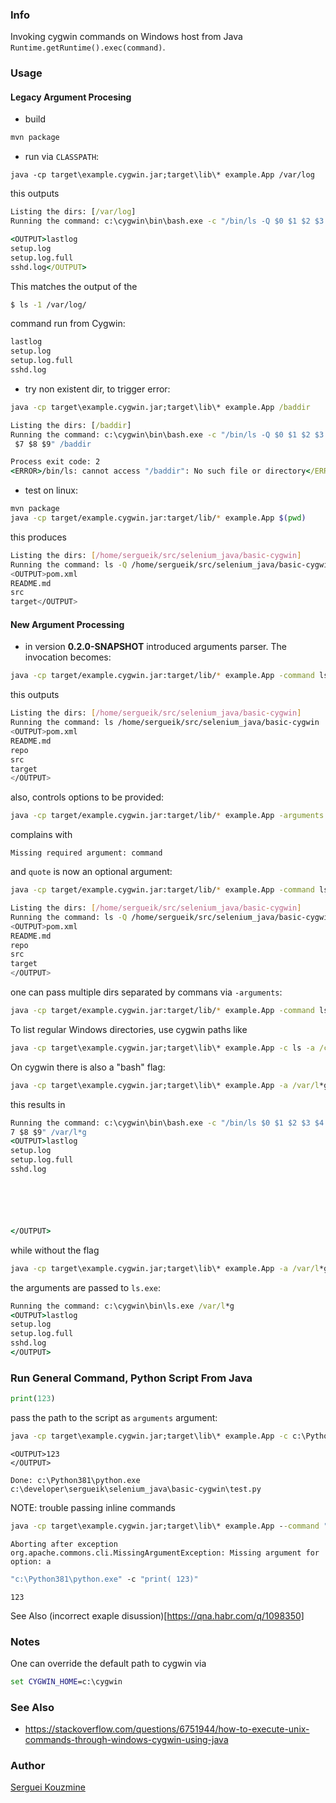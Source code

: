 ### Info

Invoking cygwin commands on Windows host from Java `Runtime.getRuntime().exec(command)`.

### Usage
#### Legacy Argument Procesing
* build
```cmd
mvn package
```
* run via `CLASSPATH`:
```
java -cp target\example.cygwin.jar;target\lib\* example.App /var/log
```
this outputs
```cmd
Listing the dirs: [/var/log]
Running the command: c:\cygwin\bin\bash.exe -c "/bin/ls -Q $0 $1 $2 $3 $4 $5 $6 $7 $8 $9" /var/log
```
```cmd
<OUTPUT>lastlog
setup.log
setup.log.full
sshd.log</OUTPUT>
```

This matches the output of the
```sh
$ ls -1 /var/log/
```
command  run from Cygwin:

```sh
lastlog
setup.log
setup.log.full
sshd.log
```

* try non existent dir, to trigger error:
```cmd
java -cp target\example.cygwin.jar;target\lib\* example.App /baddir
```

```cmd
Listing the dirs: [/baddir]
Running the command: c:\cygwin\bin\bash.exe -c "/bin/ls -Q $0 $1 $2 $3 $4 $5 $6
 $7 $8 $9" /baddir
```
```cmd
Process exit code: 2
<ERROR>/bin/ls: cannot access "/baddir": No such file or directory</ERROR>
```
* test on linux:
```sh
mvn package
java -cp target/example.cygwin.jar:target/lib/* example.App $(pwd)
```
this produces
```sh
Listing the dirs: [/home/sergueik/src/selenium_java/basic-cygwin]
Running the command: ls -Q /home/sergueik/src/selenium_java/basic-cygwin
<OUTPUT>pom.xml
README.md
src
target</OUTPUT>
```
#### New Argument Processing

* in version __0.2.0-SNAPSHOT__ introduced arguments parser. The invocation becomes:
```sh
java -cp target/example.cygwin.jar:target/lib/* example.App -command ls -arguments $(pwd)
```
this outputs
```sh
Listing the dirs: [/home/sergueik/src/selenium_java/basic-cygwin]
Running the command: ls /home/sergueik/src/selenium_java/basic-cygwin
<OUTPUT>pom.xml
README.md
repo
src
target
</OUTPUT>
```
also, controls options to be provided:

```sh
java -cp target/example.cygwin.jar:target/lib/* example.App -arguments $(pwd)
```
complains with
```
Missing required argument: command
```
and `quote` is now an optional argument:
```sh
java -cp target/example.cygwin.jar:target/lib/* example.App -command ls -arguments $(pwd) -quote
```
```sh
Listing the dirs: [/home/sergueik/src/selenium_java/basic-cygwin]
Running the command: ls -Q /home/sergueik/src/selenium_java/basic-cygwin
<OUTPUT>pom.xml
README.md
repo
src
target
</OUTPUT>
```
one can pass multiple dirs separated by commans via `-arguments`:
```sh
java -cp target/example.cygwin.jar:target/lib/* example.App -command ls -arguments $(pwd),/tmp -quote
```

To list regular Windows directories, use cygwin paths like

```cmd
java -cp target\example.cygwin.jar;target\lib\* example.App -c ls -a /cygdrive/c/Users/sergueik/Desktop
```

On cygwin there is also a "bash" flag:

```cmd
java -cp target\example.cygwin.jar;target\lib\* example.App -a /var/l*g -c ls -b
```
this results in
```cmd
Running the command: c:\cygwin\bin\bash.exe -c "/bin/ls $0 $1 $2 $3 $4 $5 $6 $
7 $8 $9" /var/l*g
<OUTPUT>lastlog
setup.log
setup.log.full
sshd.log






</OUTPUT>
```

while without the flag
```cmd
java -cp target\example.cygwin.jar;target\lib\* example.App -a /var/l*g -c ls
```
 the arguments are passed to `ls.exe`:
```cmd
Running the command: c:\cygwin\bin\ls.exe /var/l*g
<OUTPUT>lastlog
setup.log
setup.log.full
sshd.log
</OUTPUT>
```
### Run General Command, Python Script From Java

```python
print(123)
```
pass the path to the script as `arguments` argument:
```cmd
java -cp target\example.cygwin.jar;target\lib\* example.App -c c:\Python381\python.exe -a "%CD%\test.py" -d
```
```text
<OUTPUT>123
</OUTPUT>
```
```text
Done: c:\Python381\python.exe c:\developer\sergueik\selenium_java\basic-cygwin\test.py
```

NOTE: trouble passing inline commands
```cmd
java -cp target\example.cygwin.jar;target\lib\* example.App --command "c:\Python381\python.exe" --arguments "-c ""print 123"""
```

```text
Aborting after exception org.apache.commons.cli.MissingArgumentException: Missing argument for option: a
```
```cmd
"c:\Python381\python.exe" -c "print( 123)"
```

```text
123
```

See Also (incorrect exaple disussion)[https://qna.habr.com/q/1098350]
### Notes

One can override the default path to cygwin via
```cmd
set CYGWIN_HOME=c:\cygwin
```
 
### See Also
  * https://stackoverflow.com/questions/6751944/how-to-execute-unix-commands-through-windows-cygwin-using-java

### Author
[Serguei Kouzmine](kouzmine_serguei@yahoo.com)

